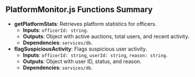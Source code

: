 ## PlatformMonitor.js Functions Summary
- **getPlatformStats**: Retrieves platform statistics for officers.
  - **Inputs**: `officerId: string`.
  - **Outputs**: Object with active auctions, total users, and recent activity.
  - **Dependencies**: `services/db`.
- **flagSuspiciousActivity**: Flags suspicious user activity.
  - **Inputs**: `officerId: string`, `userId: string`, `reason: string`.
  - **Outputs**: Object with user ID, status, and reason.
  - **Dependencies**: `services/db`.